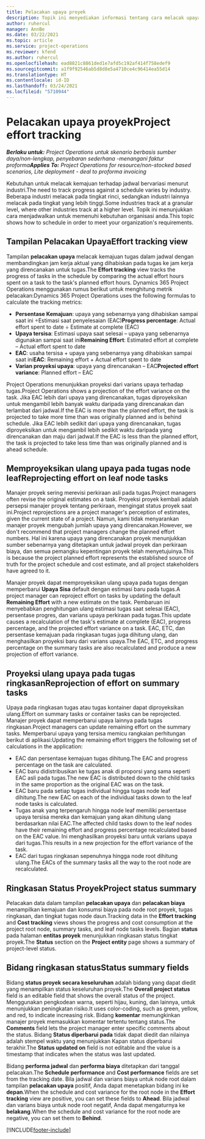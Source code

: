 ```yaml
---
title: Pelacakan upaya proyek
description: Topik ini menyediakan informasi tentang cara melacak upaya proyek dan kemajuan pekerjaan.
author: ruhercul
manager: AnnBe
ms.date: 03/22/2021
ms.topic: article
ms.service: project-operations
ms.reviewer: kfend
ms.author: ruhercul
ms.openlocfilehash: ead8821c8861ded1e7afd5c192af414f758edef9
ms.sourcegitcommit: a1f9f92546ab5d8d8e5a4710ce4c96414ea55d14
ms.translationtype: HT
ms.contentlocale: id-ID
ms.lasthandoff: 03/24/2021
ms.locfileid: "5710944"
---
```

# <a name="project-effort-tracking"></a><span data-ttu-id="e20e1-103">Pelacakan upaya proyek</span><span class="sxs-lookup"><span data-stu-id="e20e1-103">Project effort tracking</span></span>

<span data-ttu-id="e20e1-104">_**Berlaku untuk:** Project Operations untuk skenario berbasis sumber daya/non-lengkap, penyebaran sederhana -menangani faktur proforma_</span><span class="sxs-lookup"><span data-stu-id="e20e1-104">_**Applies To:** Project Operations for resource/non-stocked based scenarios, Lite deployment - deal to proforma invoicing_</span></span>

<span data-ttu-id="e20e1-105">Kebutuhan untuk melacak kemajuan terhadap jadwal bervariasi menurut industri.</span><span class="sxs-lookup"><span data-stu-id="e20e1-105">The need to track progress against a schedule varies by industry.</span></span> <span data-ttu-id="e20e1-106">Beberapa industri melacak pada tingkat rinci, sedangkan industri lainnya melacak pada tingkat yang lebih tinggi.</span><span class="sxs-lookup"><span data-stu-id="e20e1-106">Some industries track at a granular level, where other industries track at a higher level.</span></span> <span data-ttu-id="e20e1-107">Topik ini menunjukkan cara menjadwalkan untuk memenuhi kebutuhan organisasi anda.</span><span class="sxs-lookup"><span data-stu-id="e20e1-107">This topic shows how to schedule in order to meet your organization's requirements.</span></span>

## <a name="effort-tracking-view"></a><span data-ttu-id="e20e1-108">Tampilan Pelacakan Upaya</span><span class="sxs-lookup"><span data-stu-id="e20e1-108">Effort tracking view</span></span>

<span data-ttu-id="e20e1-109">Tampilan **pelacakan upaya** melacak kemajuan tugas dalam jadwal dengan membandingkan jam kerja aktual yang dihabiskan pada tugas ke jam kerja yang direncanakan untuk tugas.</span><span class="sxs-lookup"><span data-stu-id="e20e1-109">The **Effort tracking** view tracks the progress of tasks in the schedule by comparing the actual effort hours spent on a task to the task's planned effort hours.</span></span> <span data-ttu-id="e20e1-110">Dynamics 365 Project Operations menggunakan rumus berikut untuk menghitung metrik pelacakan:</span><span class="sxs-lookup"><span data-stu-id="e20e1-110">Dynamics 365 Project Operations uses the following formulas to calculate the tracking metrics:</span></span>

- <span data-ttu-id="e20e1-111">**Persentase Kemajuan**: upaya yang sebenarnya yang dihabiskan sampai saat ini ÷Estimasi saat penyelesaian (EAC)</span><span class="sxs-lookup"><span data-stu-id="e20e1-111">**Progress percentage**: Actual effort spent to date ÷ Estimate at complete (EAC)</span></span> 
- <span data-ttu-id="e20e1-112">**Upaya tersisa**: Estimasi upaya saat selesai – upaya yang sebenarnya digunakan sampai saat ini</span><span class="sxs-lookup"><span data-stu-id="e20e1-112">**Remaining Effort**: Estimated effort at complete – Actual effort spent to date</span></span> 
- <span data-ttu-id="e20e1-113">**EAC**: usaha tersisa + upaya yang sebenarnya yang dihabiskan sampai saat ini</span><span class="sxs-lookup"><span data-stu-id="e20e1-113">**EAC**: Remaining effort + Actual effort spent to date</span></span> 
- <span data-ttu-id="e20e1-114">**Varian proyeksi upaya**: upaya yang direncanakan – EAC</span><span class="sxs-lookup"><span data-stu-id="e20e1-114">**Projected effort variance**: Planned effort – EAC</span></span>

<span data-ttu-id="e20e1-115">Project Operations menunjukkan proyeksi dari varians upaya terhadap tugas.</span><span class="sxs-lookup"><span data-stu-id="e20e1-115">Project Operations shows a projection of the effort variance on the task.</span></span> <span data-ttu-id="e20e1-116">Jika EAC lebih dari upaya yang direncanakan, tugas diproyeksikan untuk mengambil lebih banyak waktu daripada yang direncanakan dan terlambat dari jadwal.</span><span class="sxs-lookup"><span data-stu-id="e20e1-116">If the EAC is more than the planned effort, the task is projected to take more time than was originally planned and is behind schedule.</span></span> <span data-ttu-id="e20e1-117">Jika EAC lebih sedikit dari upaya yang direncanakan, tugas diproyeksikan untuk mengambil lebih sedikit waktu daripada yang direncanakan dan maju dari jadwal.</span><span class="sxs-lookup"><span data-stu-id="e20e1-117">If the EAC is less than the planned effort, the task is projected to take less time than was originally planned and is ahead schedule.</span></span>

## <a name="reprojecting-effort-on-leaf-node-tasks"></a><span data-ttu-id="e20e1-118">Memproyeksikan ulang upaya pada tugas node leaf</span><span class="sxs-lookup"><span data-stu-id="e20e1-118">Reprojecting effort on leaf node tasks</span></span>

<span data-ttu-id="e20e1-119">Manajer proyek sering merevisi perkiraan asli pada tugas.</span><span class="sxs-lookup"><span data-stu-id="e20e1-119">Project managers often revise the original estimates on a task.</span></span> <span data-ttu-id="e20e1-120">Proyeksi proyek kembali adalah persepsi manajer proyek tentang perkiraan, mengingat status proyek saat ini.</span><span class="sxs-lookup"><span data-stu-id="e20e1-120">Project reprojections are a project manager's perception of estimates, given the current state of a project.</span></span> <span data-ttu-id="e20e1-121">Namun, kami tidak menyarankan manajer proyek mengubah jumlah upaya yang direncanakan.</span><span class="sxs-lookup"><span data-stu-id="e20e1-121">However, we don't recommend that project managers change the planned effort numbers.</span></span> <span data-ttu-id="e20e1-122">Hal ini karena upaya yang direncanakan proyek menunjukkan sumber sebenarnya yang ditetapkan untuk jadwal proyek dan perkiraan biaya, dan semua pemangku kepentingan proyek telah menyetujuinya.</span><span class="sxs-lookup"><span data-stu-id="e20e1-122">This is because the project planned effort represents the established source of truth for the project schedule and cost estimate, and all project stakeholders have agreed to it.</span></span>

<span data-ttu-id="e20e1-123">Manajer proyek dapat memproyeksikan ulang upaya pada tugas dengan memperbarui **Upaya Sisa** default dengan estimasi baru pada tugas.</span><span class="sxs-lookup"><span data-stu-id="e20e1-123">A project manager can reproject effort on tasks by updating the default **Remaining Effort** with a new estimate on the task.</span></span> <span data-ttu-id="e20e1-124">Pembaruan ini menyebabkan penghitungan ulang estimasi tugas saat selesai (EAC), persentase progres, dan varians upaya perkiraan pada tugas.</span><span class="sxs-lookup"><span data-stu-id="e20e1-124">This update causes a recalculation of the task's estimate at complete (EAC), progress percentage, and the projected effort variance on a task.</span></span> <span data-ttu-id="e20e1-125">EAC, ETC, dan persentase kemajuan pada ringkasan tugas juga dihitung ulang, dan menghasilkan proyeksi baru dari varians upaya.</span><span class="sxs-lookup"><span data-stu-id="e20e1-125">The EAC, ETC, and progress percentage on the summary tasks are also recalculated and produce a new projection of effort variance.</span></span>

## <a name="reprojection-of-effort-on-summary-tasks"></a><span data-ttu-id="e20e1-126">Proyeksi ulang upaya pada tugas ringkasan</span><span class="sxs-lookup"><span data-stu-id="e20e1-126">Reprojection of effort on summary tasks</span></span>

<span data-ttu-id="e20e1-127">Upaya pada ringkasan tugas atau tugas kontainer dapat diproyeksikan ulang.</span><span class="sxs-lookup"><span data-stu-id="e20e1-127">Effort on summary tasks or container tasks can be reprojected.</span></span> <span data-ttu-id="e20e1-128">Manajer proyek dapat memperbarui upaya lainnya pada tugas ringkasan.</span><span class="sxs-lookup"><span data-stu-id="e20e1-128">Project managers can update remaining effort on the summary tasks.</span></span> <span data-ttu-id="e20e1-129">Memperbarui upaya yang tersisa memicu rangkaian perhitungan berikut di aplikasi:</span><span class="sxs-lookup"><span data-stu-id="e20e1-129">Updating the remaining effort triggers the following set of calculations in the application:</span></span>

- <span data-ttu-id="e20e1-130">EAC dan persentase kemajuan tugas dihitung.</span><span class="sxs-lookup"><span data-stu-id="e20e1-130">The EAC and progress percentage on the task are calculated.</span></span>
- <span data-ttu-id="e20e1-131">EAC baru didistribusikan ke tugas anak di proporsi yang sama seperti EAC asli pada tugas.</span><span class="sxs-lookup"><span data-stu-id="e20e1-131">The new EAC is distributed down to the child tasks in the same proportion as the original EAC was on the task.</span></span>
- <span data-ttu-id="e20e1-132">EAC baru pada setiap tugas individual hingga tugas node leaf dihitung.</span><span class="sxs-lookup"><span data-stu-id="e20e1-132">The new EAC on each of the individual tasks down to the leaf node tasks is calculated.</span></span> 
- <span data-ttu-id="e20e1-133">Tugas anak yang terpengaruh hingga node leaf memiliki persentase upaya tersisa mereka dan kemajuan yang akan dihitung ulang berdasarkan nilai EAC.</span><span class="sxs-lookup"><span data-stu-id="e20e1-133">The affected child tasks down to the leaf nodes have their remaining effort and progress percentage recalculated based on the EAC value.</span></span> <span data-ttu-id="e20e1-134">Ini menghasilkan proyeksi baru untuk varians upaya dari tugas.</span><span class="sxs-lookup"><span data-stu-id="e20e1-134">This results in a new projection for the effort variance of the task.</span></span> 
- <span data-ttu-id="e20e1-135">EAC dari tugas ringkasan sepenuhnya hingga node root dihitung ulang.</span><span class="sxs-lookup"><span data-stu-id="e20e1-135">The EACs of the summary tasks all the way to the root node are recalculated.</span></span>


## <a name="project-status-summary"></a><span data-ttu-id="e20e1-136">Ringkasan Status Proyek</span><span class="sxs-lookup"><span data-stu-id="e20e1-136">Project status summary</span></span>

<span data-ttu-id="e20e1-137">Pelacakan data dalam tampilan **pelacakan upaya** dan **pelacakan biaya** menampilkan kemajuan dan konsumsi biaya pada node root proyek, tugas ringkasan, dan tingkat tugas node daun.</span><span class="sxs-lookup"><span data-stu-id="e20e1-137">Tracking data in the **Effort tracking** and **Cost tracking** views shows the progress and cost consumption at the project root node, summary tasks, and leaf node tasks levels.</span></span> <span data-ttu-id="e20e1-138">Bagian **status** pada halaman **entitas proyek** menunjukkan ringkasan status tingkat proyek.</span><span class="sxs-lookup"><span data-stu-id="e20e1-138">The **Status** section on the **Project entity** page shows a summary of project-level status.</span></span>

## <a name="status-summary-fields"></a><span data-ttu-id="e20e1-139">Bidang ringkasan status</span><span class="sxs-lookup"><span data-stu-id="e20e1-139">Status summary fields</span></span>

<span data-ttu-id="e20e1-140">Bidang **status proyek secara keseluruhan** adalah bidang yang dapat diedit yang menampilkan status keseluruhan proyek.</span><span class="sxs-lookup"><span data-stu-id="e20e1-140">The **Overall project status** field is an editable field that shows the overall status of the project.</span></span> <span data-ttu-id="e20e1-141">Menggunakan pengkodean warna, seperti hijau, kuning, dan lainnya, untuk menunjukkan peningkatan risiko.</span><span class="sxs-lookup"><span data-stu-id="e20e1-141">It uses color-coding, such as green, yellow, and red, to indicate increasing risk.</span></span> <span data-ttu-id="e20e1-142">Bidang **komentar** memungkinkan manajer proyek memasukkan komentar tertentu tentang status.</span><span class="sxs-lookup"><span data-stu-id="e20e1-142">The **Comments** field lets the project manager enter specific comments about the status.</span></span> <span data-ttu-id="e20e1-143">Bidang **Status diperbarui pada** tidak dapat diedit dan nilainya adalah stempel waktu yang menunjukkan Kapan status diperbarui terakhir.</span><span class="sxs-lookup"><span data-stu-id="e20e1-143">The **Status updated on** field is not editable and the value is a timestamp that indicates when the status was last updated.</span></span>

<span data-ttu-id="e20e1-144">Bidang **performa jadwal** dan **performa biaya** ditetapkan dari tanggal pelacakan.</span><span class="sxs-lookup"><span data-stu-id="e20e1-144">The **Schedule performance** and **Cost performance** fields are set from the tracking date.</span></span> <span data-ttu-id="e20e1-145">Bila jadwal dan varians biaya untuk node root dalam tampilan **pelacakan upaya** positif, Anda dapat menetapkan bidang ini ke **depan**.</span><span class="sxs-lookup"><span data-stu-id="e20e1-145">When the schedule and cost variance for the root node in the **Effort tracking** view are positive, you can set these fields to **Ahead**.</span></span> <span data-ttu-id="e20e1-146">Bila jadwal dan varians biaya untuk node root negatif, Anda dapat mengaturnya ke **belakang**.</span><span class="sxs-lookup"><span data-stu-id="e20e1-146">When the schedule and cost variance for the root node are negative, you can set them to **Behind**.</span></span>


[!INCLUDE[footer-include](../includes/footer-banner.md)]

